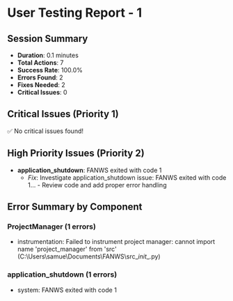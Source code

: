 # User Testing Report - 1

## Session Summary
- **Duration**: 0.1 minutes
- **Total Actions**: 7
- **Success Rate**: 100.0%
- **Errors Found**: 2
- **Fixes Needed**: 2
- **Critical Issues**: 0

## Critical Issues (Priority 1)
✅ No critical issues found!

## High Priority Issues (Priority 2)
- **application_shutdown**: FANWS exited with code 1
  - *Fix*: Investigate application_shutdown issue: FANWS exited with code 1... - Review code and add proper error handling

## Error Summary by Component
### ProjectManager (1 errors)
- instrumentation: Failed to instrument project manager: cannot import name 'project_manager' from 'src' (C:\Users\samue\Documents\FANWS\src\__init__.py)

### application_shutdown (1 errors)
- system: FANWS exited with code 1

